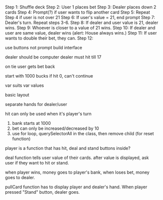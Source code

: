 Step 1: Shuffle deck
Step 2: User 1 places bet
Step 3: Dealer places down 2 cards
Step 4: Prompt(?) if user wants to flip another card
Step 5: Repeat Step 4 if user is not over 21
Step 6: If user's value = 21, end prompt
Step 7: Dealer's turn. Repeat steps 3-6.
Step 8: If dealer and user value is 21, dealer wins.
Step 9: Whoever is closer to a value of 21 wins.
Step 10: If dealer and user are same value, dealer wins (alert: House always wins.)
Step 11: If user wants to double their bet, they can.
Step 12:

use buttons not prompt
build interface

dealer should be computer
dealer must hit till 17

on tie user gets bet back

start with 1000 bucks
if hit 0, can't continue

var suits
var values

basic layout

separate hands for dealer/user

hit can only be used when it's player's turn
1. bank starts at 1000
1. bet can only be increased/decreased by 10
1. use for loop, querySelectorAll in the class, then remove child (for reset function)

player is a function that has hit, deal and stand buttons inside?


deal function tells user value of their cards.
after value is displayed, ask user if they want to hit or stand.

when player wins, money goes to player's bank, when loses bet, money goes to dealer.

pullCard function has to display player and dealer's hand. When player pressed "Stand" button, dealer goes.
